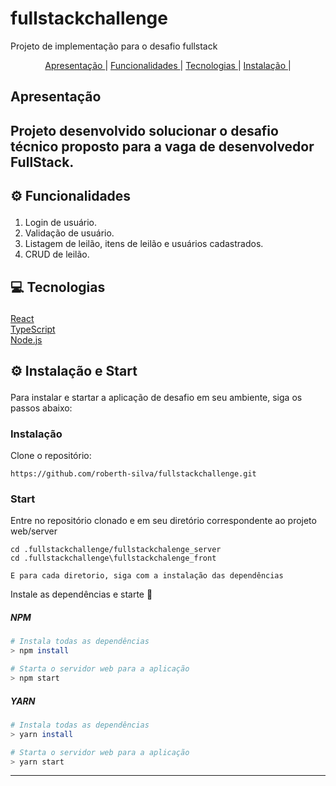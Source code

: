 # fullstackchallenge
Projeto de implementação para o desafio fullstack

<div align='center'>
<a href='#apresentacao'>Apresentação </a>|
<a href='#funcionalidades'>Funcionalidades </a>|
<a href='#tecnologias'>Tecnologias </a>|
<a href='#instalacao'>Instalação </a>|
</div>

## <p id='apresentacao'>Apresentação</p>
Projeto desenvolvido solucionar o desafio técnico proposto para a vaga de desenvolvedor FullStack.
---

## <p id='funcionalidades'> ⚙ Funcionalidades </p>
1. Login de usuário.
2. Validação de usuário.
3. Listagem de leilão, itens de leilão e usuários cadastrados.
4. CRUD de leilão.

## <p id='tecnologias'>💻 Tecnologias </p>

<a href='https://pt-br.reactjs.org/'>React</a>
<br/>
<a href='https://www.typescriptlang.org/'>TypeScript</a>
<br/>
<a href='https://nodejs.org/en/download/'>Node.js</a>
<br/>

## <p id='instalacao'> ⚙ Instalação e Start </p>
Para instalar e startar a aplicação de desafio em seu ambiente, siga os passos abaixo:

### Instalação

Clone o repositório:
```
https://github.com/roberth-silva/fullstackchallenge.git
```

### Start

Entre no repositório clonado e em seu diretório correspondente ao projeto web/server
```
cd .fullstackchallenge/fullstackchalenge_server
cd .fullstackchallenge\fullstackchalenge_front

E para cada diretorio, siga com a instalação das dependências

```

Instale as dependências e starte 🚀

##### NPM
```bash
# Instala todas as dependências
> npm install 

# Starta o servidor web para a aplicação
> npm start 
```

##### YARN
```bash
# Instala todas as dependências
> yarn install 

# Starta o servidor web para a aplicação
> yarn start 
```

---
